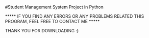 #Student Management System Project in Python

***** IF YOU FIND ANY ERRORS OR ANY PROBLEMS RELATED THIS PROGRAM, FEEL FREE TO CONTACT ME ***** 

THANK YOU FOR DOWNLOADING :) 
